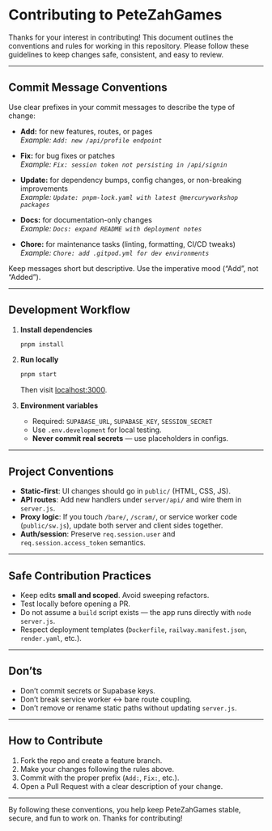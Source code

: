 # Contributing to PeteZahGames

Thanks for your interest in contributing! 
This document outlines the conventions and rules for working in this repository. Please follow these guidelines to keep changes safe, consistent, and easy to review.

---

## Commit Message Conventions

Use clear prefixes in your commit messages to describe the type of change:

- **Add:** for new features, routes, or pages  
  _Example: `Add: new /api/profile endpoint`_

- **Fix:** for bug fixes or patches  
  _Example: `Fix: session token not persisting in /api/signin`_

- **Update:** for dependency bumps, config changes, or non-breaking improvements  
  _Example: `Update: pnpm-lock.yaml with latest @mercuryworkshop packages`_

- **Docs:** for documentation-only changes  
  _Example: `Docs: expand README with deployment notes`_

- **Chore:** for maintenance tasks (linting, formatting, CI/CD tweaks)  
  _Example: `Chore: add .gitpod.yml for dev environments`_

Keep messages short but descriptive. Use the imperative mood (“Add”, not “Added”).

---

## Development Workflow

1. **Install dependencies**  

   ```bash
   pnpm install
   ```

2. **Run locally**  

   ```bash
   pnpm start
   ```

   Then visit [localhost:3000](https://localhost:3000).

3. **Environment variables**  
   - Required: `SUPABASE_URL`, `SUPABASE_KEY`, `SESSION_SECRET`  
   - Use `.env.development` for local testing.  
   - **Never commit real secrets** — use placeholders in configs.

---

## Project Conventions

- **Static-first**: UI changes should go in `public/` (HTML, CSS, JS).  
- **API routes**: Add new handlers under `server/api/` and wire them in `server.js`.  
- **Proxy logic**: If you touch `/bare/`, `/scram/`, or service worker code (`public/sw.js`), update both server and client sides together.  
- **Auth/session**: Preserve `req.session.user` and `req.session.access_token` semantics.  

---

## Safe Contribution Practices

- Keep edits **small and scoped**. Avoid sweeping refactors.  
- Test locally before opening a PR.  
- Do not assume a `build` script exists — the app runs directly with `node server.js`.  
- Respect deployment templates (`Dockerfile`, `railway.manifest.json`, `render.yaml`, etc.).  

---

## Don’ts

- Don’t commit secrets or Supabase keys.  
- Don’t break service worker ↔ bare route coupling.  
- Don’t remove or rename static paths without updating `server.js`.  

---

## How to Contribute

1. Fork the repo and create a feature branch.  
2. Make your changes following the rules above.  
3. Commit with the proper prefix (`Add:`, `Fix:`, etc.).  
4. Open a Pull Request with a clear description of your change.  

---

By following these conventions, you help keep PeteZahGames stable, secure, and fun to work on. Thanks for contributing!
